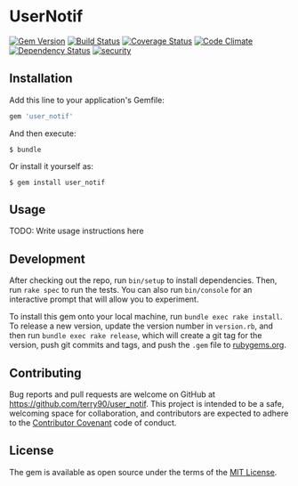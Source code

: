 # UserNotif

[![Gem Version](https://badge.fury.io/rb/user_notif.svg)](https://badge.fury.io/rb/user_notif)
[![Build Status](https://travis-ci.org/terry90/user_notif.svg?branch=master)](https://travis-ci.org/terry90/user_notif)
[![Coverage Status](https://coveralls.io/repos/github/terry90/user_notif/badge.svg?branch=master)](https://coveralls.io/github/terry90/user_notif?branch=master)
[![Code Climate](https://codeclimate.com/github/terry90/user_notif/badges/gpa.svg)](https://codeclimate.com/github/terry90/user_notif)
[![Dependency Status](https://gemnasium.com/badges/github.com/terry90/user_notif.svg)](https://gemnasium.com/github.com/terry90/user_notif)
[![security](https://hakiri.io/github/terry90/user_notif/master.svg)](https://hakiri.io/github/terry90/user_notif/master)

## Installation

Add this line to your application's Gemfile:

```ruby
gem 'user_notif'
```

And then execute:

    $ bundle

Or install it yourself as:

    $ gem install user_notif

## Usage

TODO: Write usage instructions here

## Development

After checking out the repo, run `bin/setup` to install dependencies. Then, run `rake spec` to run the tests. You can also run `bin/console` for an interactive prompt that will allow you to experiment.

To install this gem onto your local machine, run `bundle exec rake install`. To release a new version, update the version number in `version.rb`, and then run `bundle exec rake release`, which will create a git tag for the version, push git commits and tags, and push the `.gem` file to [rubygems.org](https://rubygems.org).

## Contributing

Bug reports and pull requests are welcome on GitHub at https://github.com/terry90/user_notif. This project is intended to be a safe, welcoming space for collaboration, and contributors are expected to adhere to the [Contributor Covenant](http://contributor-covenant.org) code of conduct.


## License

The gem is available as open source under the terms of the [MIT License](http://opensource.org/licenses/MIT).

